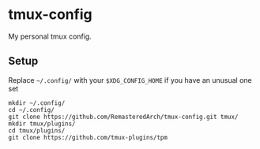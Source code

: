 # tmux-config

My personal tmux config.

## Setup

Replace `~/.config/` with your `$XDG_CONFIG_HOME` if you have an unusual one set
```
mkdir ~/.config/
cd ~/.config/
git clone https://github.com/RemasteredArch/tmux-config.git tmux/
mkdir tmux/plugins/
cd tmux/plugins/
git clone https://github.com/tmux-plugins/tpm
```
